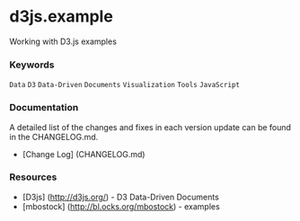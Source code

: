 # d3js.example

Working with D3.js examples

### Keywords

`Data` `D3` `Data-Driven` `Documents` `Visualization` `Tools` `JavaScript`

### Documentation

A detailed list of the changes and fixes in each version update can be found in the CHANGELOG.md.

* [Change Log] (CHANGELOG.md)

### Resources

* [D3js] (http://d3js.org/) - D3 Data-Driven Documents
* [mbostock] (http://bl.ocks.org/mbostock) - examples
